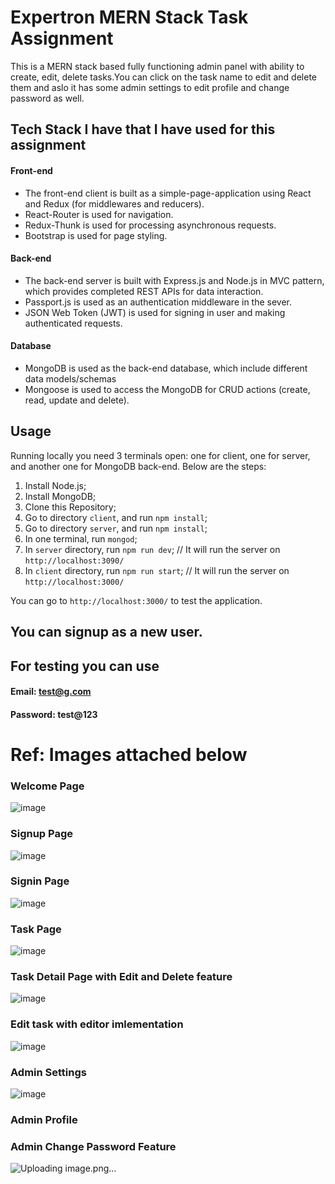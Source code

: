 # Expertron MERN Stack Task Assignment

This is a MERN stack based fully functioning admin panel with ability to create, edit, delete tasks.You can click on the task name to edit and delete them and aslo it has some admin settings to edit profile and change password as well. 


## Tech Stack I have that I have used for this assignment

#### Front-end

* The front-end client is built as a simple-page-application using React and Redux (for middlewares and reducers).
* React-Router is used for navigation.
* Redux-Thunk is used for processing asynchronous requests.
* Bootstrap is used for page styling.

#### Back-end

* The back-end server is built with Express.js and Node.js in MVC pattern, which provides completed REST APIs for data interaction.
* Passport.js is used as an authentication middleware in the sever.
* JSON Web Token (JWT) is used for signing in user and making authenticated requests.

#### Database

* MongoDB is used as the back-end database, which include different data models/schemas
* Mongoose is used to access the MongoDB for CRUD actions (create, read, update and delete).

## Usage

Running locally you need 3 terminals open: one for client, one for server, and another one for MongoDB back-end. Below are the steps:

1. Install Node.js;
2. Install MongoDB;
3. Clone this Repository;
4. Go to directory `client`, and run `npm install`;
5. Go to directory `server`, and run `npm install`;
6. In one terminal, run `mongod`;
7. In `server` directory, run `npm run dev`; // It will run the server on `http://localhost:3090/`
8. In `client` directory, run `npm run start`; // It will run the server on `http://localhost:3000/`

You can go to `http://localhost:3000/` to test the application.

## You can signup as a new user.

## For testing you can use

#### Email: test@g.com
#### Password: test@123

# Ref: Images attached below

### Welcome Page
![image](https://user-images.githubusercontent.com/42492660/111233248-a7f02a80-8612-11eb-9f42-54248c37eb29.png)

### Signup Page
![image](https://user-images.githubusercontent.com/42492660/111232800-da4d5800-8611-11eb-8c39-d85410a8eb2d.png)

### Signin Page
![image](https://user-images.githubusercontent.com/42492660/111232908-fc46da80-8611-11eb-900d-a49a1322988f.png)

### Task Page
![image](https://user-images.githubusercontent.com/42492660/111232932-0cf75080-8612-11eb-8c96-aecbc697a1a3.png)

### Task Detail Page with Edit and Delete feature
![image](https://user-images.githubusercontent.com/42492660/111232984-28faf200-8612-11eb-91d4-7774984cc9ca.png)

### Edit task with editor imlementation
![image](https://user-images.githubusercontent.com/42492660/111233057-48921a80-8612-11eb-88e7-82aa56c8e751.png)

### Admin Settings
![image](https://user-images.githubusercontent.com/42492660/111233135-6a8b9d00-8612-11eb-93a2-0eeed0225b41.png)

### Admin Profile


### Admin Change Password Feature
![Uploading image.png…]()


